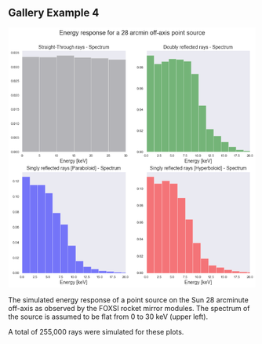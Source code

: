 Gallery Example 4
-----------------

![](gallery_example4.png)

The simulated energy response of a point source on the Sun 28 arcminute off-axis
as observed by the FOXSI rocket mirror modules.
The spectrum of the source is assumed to be flat from 0 to 30 keV (upper left).

A total of 255,000 rays were simulated for these plots.

